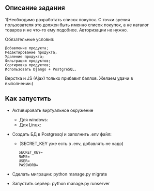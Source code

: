 ## Описание задания

1)Необходимо разработать список покупок. С точки зрения пользователя это должен быть именно список покупок, а не каталог товаров и не что-то ему подобное. Авторизации не нужно.

Обязательные условия:

    Добавление продукта;
    Редактирование продукта;
    Удаление продукта;
    Фильтрация продуктов;
    Сортировка продуктов;
    Использовать Django + PostgreSQL.

Верстка и JS (Ajax) только прибавит баллов. Желаем удачи в выполнении:)

## Как запустить

+ Активировать виртуальное окружение
  + Для windows:
  + Для Linux: 

+ Создать БД в Postgresql и заполнить .env файл:
  + (SECRET_KEY уже есть в .env, добавлять не надо)
  ```text
     SECRET_KEY=
     NAME=
     USER=
     PASSWORD=
  ```
  
+ Сделать миграции: python manage.py migrate

+ Запустить сервер: python manage.py runserver






